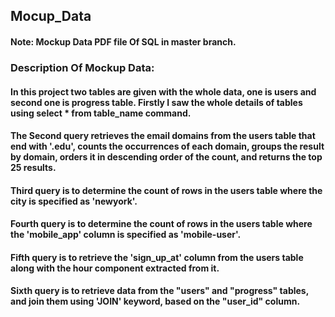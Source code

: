 ## Mocup_Data 

#### Note:  Mockup Data PDF file Of SQL in master branch.

### Description Of Mockup Data:

#### In this project two tables are given with the whole data, one is users and  second one is progress table. Firstly I saw the whole details of tables using select * from table_name command.

#### The Second query retrieves the email domains from the users table that end with '.edu', counts the occurrences of each domain, groups the result by domain, orders it in descending order of the count, and returns the top 25 results.

#### Third query  is to determine the count of rows in the users table where the city is specified as 'newyork'.

#### Fourth query is to determine the count of rows in the users table where the 'mobile_app' column is specified as 'mobile-user'.

#### Fifth query is to retrieve the 'sign_up_at' column from the users table along with the hour component extracted from it.

#### Sixth query is to retrieve data from the "users" and "progress" tables, and join them using 'JOIN' keyword, based on the "user_id" column.

